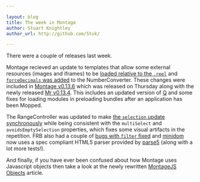 ```yaml
---

layout: blog
title: The week in Montage
author: Stuart Knightley
author_url: http://github.com/Stuk/

---
```


There were a couple of releases last week.

Montage recieved an update to templates that allow some external resources (images and iframes) to be [loaded relative to the `.reel`](https://github.com/montagejs/montage/pull/1250) and [`forceDecimals` was added](https://github.com/montagejs/montage/pull/1283) to the NumberConverter. These changes were included in [Montage v0.13.6](https://github.com/montagejs/montage/commit/3c0e48b56252c17df71abff5725757867e117624) which was released on Thursday along with the newly released [Mr v0.13.4](https://github.com/montagejs/mr/commit/3f10114a97a4a57e1a2c8d12f99d6acae09a7ffd). This includes an updated version of [Q](https://github.com/kriskowal/q) and some fixes for loading modules in preloading bundles after an application has been Mopped.

The RangeController was updated to make [the `selection` update synchronously](https://github.com/montagejs/montage/pull/1290) while being consistent with the `multiSelect` and `avoidsEmptySelection` properties, which fixes some visual artifacts in the repetition. FRB also had a couple of [bugs with `filter` fixed](https://github.com/montagejs/frb/commit/eccded462da2d0120c69dbc3c0b967a2ecd298a4) and [minidom](https://github.com/montagejs/minidom) now uses a spec compliant HTML5 parser provided by [parse5](https://npmjs.org/package/parse5) (along with a lot more tests!).

And finally, if you have ever been confused about how Montage uses Javascript objects then take a look at the newly rewritten [MontageJS Objects](http://montagejs.org/docs/montagejs-objects.html) article.
